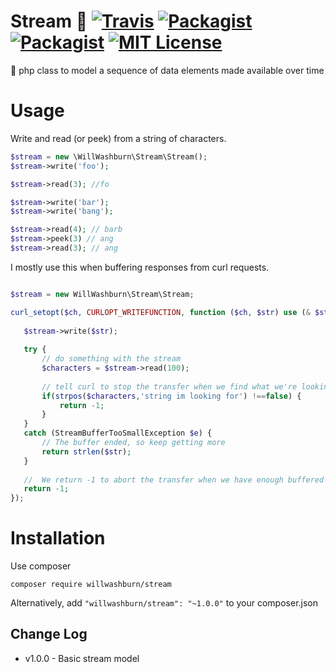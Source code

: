 # Stream :rowboat: [![Travis](https://img.shields.io/travis/willwashburn/stream.svg)](https://travis-ci.org/willwashburn/stream) [![Packagist](https://img.shields.io/packagist/dt/willwashburn/stream.svg)](https://packagist.org/packages/willwashburn/stream) [![Packagist](https://img.shields.io/packagist/v/willwashburn/stream.svg)](https://packagist.org/packages/willwashburn/stream) [![MIT License](https://img.shields.io/packagist/l/willwashburn/stream.svg?style=flat-square)](https://github.com/willwashburn/stream/blob/master/LICENSE)
:rowboat: php class to model a sequence of data elements made available over time

# Usage

Write and read (or peek) from a string of characters.
```PHP
$stream = new \WillWashburn\Stream\Stream();
$stream->write('foo');

$stream->read(3); //fo

$stream->write('bar');
$stream->write('bang');

$stream->read(4); // barb
$stream->peek(3) // ang
$stream->read(3); // ang

```

I mostly use this when buffering responses from curl requests.

 ```PHP

$stream = new WillWashburn\Stream\Stream;
 
curl_setopt($ch, CURLOPT_WRITEFUNCTION, function ($ch, $str) use (& $stream, $url) {
            
    $stream->write($str);
    
    try {
        // do something with the stream
        $characters = $stream->read(100);
        
        // tell curl to stop the transfer when we find what we're looking for
        if(strpos($characters,'string im looking for') !==false) {
            return -1;
        }
    }
    catch (StreamBufferTooSmallException $e) {
        // The buffer ended, so keep getting more
        return strlen($str);
    }
    
    //  We return -1 to abort the transfer when we have enough buffered
    return -1;
});

```

# Installation
Use composer

```composer require willwashburn/stream```

Alternatively, add ```"willwashburn/stream": "~1.0.0"``` to your composer.json

## Change Log
- v1.0.0 - Basic stream model


